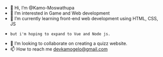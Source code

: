 - 👋 Hi, I’m @Kamo-Moswathupa
- 👀 I’m interested in Game and Web development
- 🌱 I’m currently learning front-end web development using HTML, CSS, JS
-     but i'm hoping to expand to Vue and Node js.
- 💞️ I’m looking to collaborate on creating a quizz website.
- 📫 How to reach me devkamogelo@gmail.com

<!---
Kamo-Moswathupa/Kamo-Moswathupa is a ✨ special ✨ repository because its `README.md` (this file) appears on your GitHub profile.
You can click the Preview link to take a look at your changes.
--->
